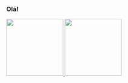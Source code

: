 ### Olá!
 <div>
  <a href="https://github.com/JooaoMS">
  <img height="150em" src="https://github-readme-stats.vercel.app/api?username=JooaoMS&show_icons=true&theme=white&include_all_commits=true&count_private=true"/>
  <img height="150em" src="https://github-readme-stats.vercel.app/api/top-langs/?username=JooaoMS&layout=compact&langs_count=7&theme=white"/>
</div>
